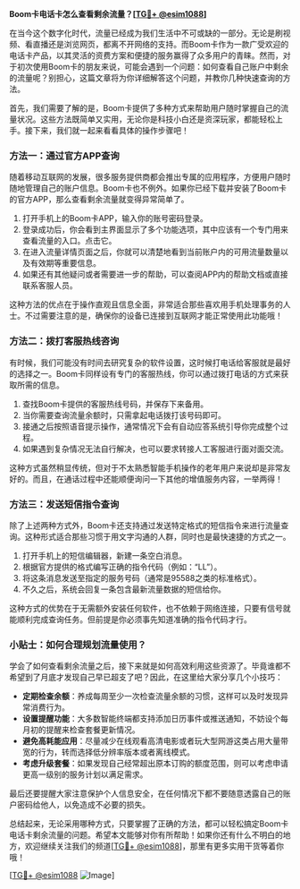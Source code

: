 **Boom卡电话卡怎么查看剩余流量？[[TG💪+ @esim1088](https://t.me/s/esim1088)]**

在当今这个数字化时代，流量已经成为我们生活中不可或缺的一部分。无论是刷视频、看直播还是浏览网页，都离不开网络的支持。而Boom卡作为一款广受欢迎的电话卡产品，以其灵活的资费方案和便捷的服务赢得了众多用户的青睐。然而，对于初次使用Boom卡的朋友来说，可能会遇到一个问题：如何查看自己账户中剩余的流量呢？别担心，这篇文章将为你详细解答这个问题，并教你几种快速查询的方法。

首先，我们需要了解的是，Boom卡提供了多种方式来帮助用户随时掌握自己的流量状况。这些方法既简单又实用，无论你是科技小白还是资深玩家，都能轻松上手。接下来，我们就一起来看看具体的操作步骤吧！

### 方法一：通过官方APP查询

随着移动互联网的发展，很多服务提供商都会推出专属的应用程序，方便用户随时随地管理自己的账户信息。Boom卡也不例外。如果你已经下载并安装了Boom卡的官方APP，那么查看剩余流量就变得异常简单了。

1. 打开手机上的Boom卡APP，输入你的账号密码登录。
2. 登录成功后，你会看到主界面显示了多个功能选项，其中应该有一个专门用来查看流量的入口。点击它。
3. 在进入流量详情页面之后，你就可以清楚地看到当前账户内的可用流量数量以及有效期等重要信息。
4. 如果还有其他疑问或者需要进一步的帮助，可以查阅APP内的帮助文档或直接联系客服人员。

这种方法的优点在于操作直观且信息全面，非常适合那些喜欢用手机处理事务的人士。不过需要注意的是，确保你的设备已连接到互联网才能正常使用此功能哦！

### 方法二：拨打客服热线咨询

有时候，我们可能没有时间去研究复杂的软件设置，这时候打电话给客服就是最好的选择之一。Boom卡同样设有专门的客服热线，你可以通过拨打电话的方式来获取所需的信息。

1. 查找Boom卡提供的客服热线号码，并保存下来备用。
2. 当你需要查询流量余额时，只需拿起电话拨打该号码即可。
3. 接通之后按照语音提示操作，通常情况下会有自动应答系统引导你完成整个过程。
4. 如果遇到复杂情况无法自行解决，也可以要求转接人工客服进行面对面交流。

这种方式虽然稍显传统，但对于不太熟悉智能手机操作的老年用户来说却是非常友好的。而且，在通话过程中还能顺便询问一下其他的增值服务内容，一举两得！

### 方法三：发送短信指令查询

除了上述两种方式外，Boom卡还支持通过发送特定格式的短信指令来进行流量查询。这种形式适合那些习惯于用文字沟通的人群，同时也是最快速捷的方式之一。

1. 打开手机上的短信编辑器，新建一条空白消息。
2. 根据官方提供的格式编写正确的指令代码（例如：“LL”）。
3. 将这条消息发送至指定的服务号码（通常是95588之类的标准格式）。
4. 不久之后，系统会回复一条包含最新流量数据的短信给你。

这种方式的优势在于无需额外安装任何软件，也不依赖于网络连接，只要有信号就能顺利完成查询任务。但前提是你必须事先知道准确的指令代码才行。

### 小贴士：如何合理规划流量使用？

学会了如何查看剩余流量之后，接下来就是如何高效利用这些资源了。毕竟谁都不希望到了月底才发现自己早已超支了吧？因此，在这里给大家分享几个小技巧：

- **定期检查余额**：养成每周至少一次检查流量余额的习惯，这样可以及时发现异常消费行为。
- **设置提醒功能**：大多数智能终端都支持添加日历事件或推送通知，不妨设个每月初的提醒来检查套餐更新情况。
- **避免高耗能应用**：尽量减少在线观看高清电影或者玩大型网游这类占用大量带宽的行为，转而选择低分辨率版本或者离线模式。
- **考虑升级套餐**：如果发现自己经常超出原本订购的额度范围，则可以考虑申请更高一级别的服务计划以满足需求。

最后还要提醒大家注意保护个人信息安全，在任何情况下都不要随意透露自己的账户密码给他人，以免造成不必要的损失。

总结起来，无论采用哪种方式，只要掌握了正确的方法，都可以轻松搞定Boom卡电话卡剩余流量的问题。希望本文能够对你有所帮助！如果你还有什么不明白的地方，欢迎继续关注我们的频道[[TG💪+ @esim1088](https://t.me/s/esim1088)]，那里有更多实用干货等着你哦！

[[TG💪+ @esim1088](https://t.me/s/esim1088) ![Image](https://i.postimg.cc/4NQfJmqS/Snipaste-2025-05-13-00-14-12.png)]